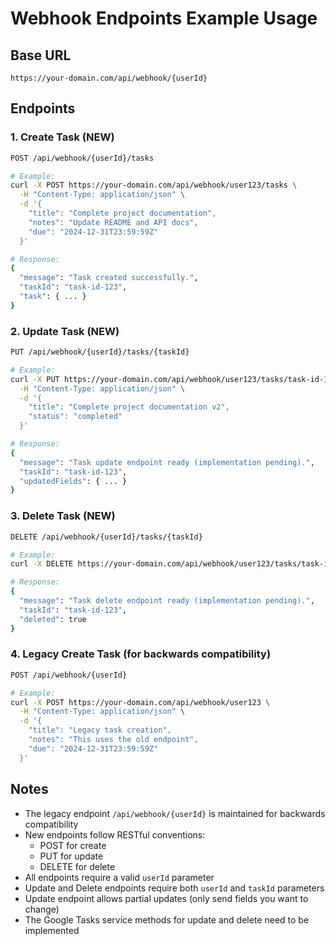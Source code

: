# Webhook Endpoints Example Usage

## Base URL
```
https://your-domain.com/api/webhook/{userId}
```

## Endpoints

### 1. Create Task (NEW)
```bash
POST /api/webhook/{userId}/tasks

# Example:
curl -X POST https://your-domain.com/api/webhook/user123/tasks \
  -H "Content-Type: application/json" \
  -d '{
    "title": "Complete project documentation",
    "notes": "Update README and API docs",
    "due": "2024-12-31T23:59:59Z"
  }'

# Response:
{
  "message": "Task created successfully.",
  "taskId": "task-id-123",
  "task": { ... }
}
```

### 2. Update Task (NEW)
```bash
PUT /api/webhook/{userId}/tasks/{taskId}

# Example:
curl -X PUT https://your-domain.com/api/webhook/user123/tasks/task-id-123 \
  -H "Content-Type: application/json" \
  -d '{
    "title": "Complete project documentation v2",
    "status": "completed"
  }'

# Response:
{
  "message": "Task update endpoint ready (implementation pending).",
  "taskId": "task-id-123",
  "updatedFields": { ... }
}
```

### 3. Delete Task (NEW)
```bash
DELETE /api/webhook/{userId}/tasks/{taskId}

# Example:
curl -X DELETE https://your-domain.com/api/webhook/user123/tasks/task-id-123

# Response:
{
  "message": "Task delete endpoint ready (implementation pending).",
  "taskId": "task-id-123",
  "deleted": true
}
```

### 4. Legacy Create Task (for backwards compatibility)
```bash
POST /api/webhook/{userId}

# Example:
curl -X POST https://your-domain.com/api/webhook/user123 \
  -H "Content-Type: application/json" \
  -d '{
    "title": "Legacy task creation",
    "notes": "This uses the old endpoint",
    "due": "2024-12-31T23:59:59Z"
  }'
```

## Notes

- The legacy endpoint `/api/webhook/{userId}` is maintained for backwards compatibility
- New endpoints follow RESTful conventions:
  - POST for create
  - PUT for update
  - DELETE for delete
- All endpoints require a valid `userId` parameter
- Update and Delete endpoints require both `userId` and `taskId` parameters
- Update endpoint allows partial updates (only send fields you want to change)
- The Google Tasks service methods for update and delete need to be implemented
